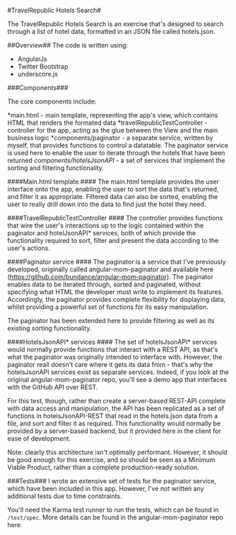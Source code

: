 #TravelRepublic Hotels Search#

The TravelRepublic Hotels Search is an exercise that's designed to search through a list of hotel data, formatted
in an JSON file called hotels.json.


##Overview##
The code is written using:
* AngularJs
* Twitter Bootstrap
* underscore.js

###Components###

The core components include:

*main.html - main template, representing the app's view, which contains HTML that renders the formated data
*travelRepublicTestController - controller for the app, acting as the glue between the View and the main business logic
*components/paginator - a separate service, written by myself, that provides functions to control a datatable. The
paginator service is used here to enable the user to iterate through the hotels that have been returned
*components/hotelsJsonAPI* - a set of services that implement the sorting and filtering functionality.

####Main.html template ####
The main.html template provides the user interface onto the app, enabling the user to sort the data that's returned,
and filter it as appropriate. Filtered data can also be sorted, enabling the user to really drill down into the data
to find just the hotel they need.

####TravelRepublicTestController ####
The controller provides functions that wire the user's interactions up to the logic contained within the paginator and
hotelJsonAPI* services, both of which provide the functionality required to sort, filter and present the data according
to the user's actions.

####Paginator service ####
The paginator is a service that I've previously developed, originally called angular-mom-paginator and available here (https://github.com/bundance/angular-mom-paginator).
The paginator enables data to be iterated through, sorted and paginated, without specifying what HTML the developer
must write to implement its features. Accordingly, the paginator provides complete flexibility for displaying data, whilst
providing a powerful set of functions for its easy manipulation.

The paginator has been extended here to provide filtering as well as its existing sorting functionality.

####HotelsJsonAPI* services ####
The set of hotelsJsonAPI* services would normally provide functions that interact with a REST API, as that's what the
paginator was originally intended to interface with. However, the paginator reall doesn't care where it gets its data from -
that's why the hotelsJsonAPI services exist as separate services. Indeed, if you look at the original angular-mom-paginator
repo, you'll see a demo app that interfaces with the GitHub API over REST.

For this test, though, rather than create a server-based REST-API complete with data access and manipulation, the API has
been replicated as a set of functions in hotelsJsonAPI-REST that read in the hotels.json data from a file, and sort and
filter it as required. This functionality would normally be provided by a server-based backend, but it provided here in the
 client for ease of development.

Note: clearly this architecture isn't optimally performant. However, it should be good enough for this exercise, and so
should be seen as a Minimum Viable Product, rather than a complete production-ready solution.


###Tests###
I wrote an extensive set of tests for the paginator service, which have been included in this app. However, I've not
written any additional tests due to time constraints.

You'll need the Karma test runner to run the tests, which can be found in `/test/spec`. More details can be found in the
 angular-mom-paginator repo here.









